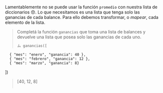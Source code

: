 Lamentablemente no se puede usar la función `promedio` con nuestra lista de diccionarios :disappointed:. Lo que necesitamos es una lista que tenga solo las ganancias de cada balance. Para ello debemos transformar, o _mapear_, cada elemento de la lista. 
> Completá la función `ganancias` que toma una lista de balances y devuelve una lista que posea solo las ganancias de cada uno. 
>
> ```python
> ム ganancias([
      { "mes": "enero", "ganancia": 40 }, 
      { "mes": "febrero", "ganancia": 12 }, 
      { "mes": "marzo", "ganancia": 8}
  ])
> [40, 12, 8]
> ```
